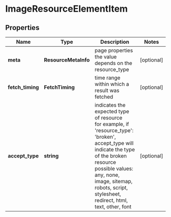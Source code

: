 # ImageResourceElementItem

## Properties

| Name | Type | Description | Notes |
|------------ | ------------- | ------------- | -------------|
**meta** | **ResourceMetaInfo** | page properties<br>the value depends on the resource_type |[optional]|
**fetch_timing** | **FetchTiming** | time range within which a result was fetched |[optional]|
**accept_type** | **string** | indicates the expected type of resource<br>for example, if 'resource_type': 'broken', accept_type will indicate the type of the broken resource<br>possible values:<br>any, none, image, sitemap, robots, script, stylesheet, redirect, html, text, other, font |[optional]|